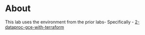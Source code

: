 # About


This lab uses the environment from the prior labs-
Specifically - [2-dataproc-gce-with-terraform](../dataproc-labs/tree/main/2-dataproc-gce-with-terraform)
